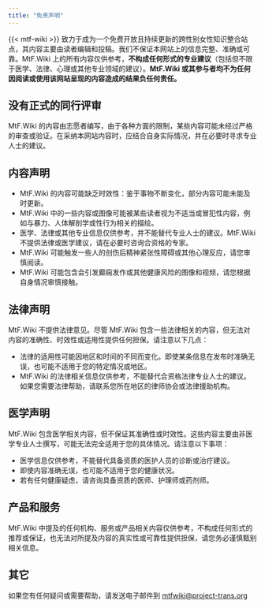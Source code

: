 ```yaml
---
title: "免责声明"
---
```


<!--参考自维基百科 https://zh.wikipedia.org/wiki/Wikipedia:%E5%85%8D%E8%B4%A3%E5%A3%B0%E6%98%8E 按CC-BY-SA 4.0 使用-->

{{< mtf-wiki >}} 致力于成为一个免费开放且持续更新的跨性别女性知识整合站点，其内容主要由读者编辑和投稿。我们不保证本网站上的信息完整、准确或可靠。MtF.Wiki 上的所有内容仅供参考，**不构成任何形式的专业建议**（包括但不限于医学、法律、心理或其他专业领域的建议）。**MtF.Wiki 或其参与者均不为任何因阅读或使用该网站呈现的内容造成的结果负任何责任。**

## 没有正式的同行评审

MtF.Wiki 的内容由志愿者编写，由于各种方面的限制，某些内容可能未经过严格的审查或验证。在采纳本网站内容时，应结合自身实际情况，并在必要时寻求专业人士的建议。

## 内容声明

- MtF.Wiki 的内容可能缺乏时效性：鉴于事物不断变化，部分内容可能未能及时更新。
- MtF.Wiki 中的一些内容或图像可能被某些读者视为不适当或冒犯性内容，例如与暴力、人体解剖学或性行为相关的描绘。
- 医学、法律或其他专业信息仅供参考，并不能替代专业人士的建议。MtF.Wiki 不提供法律或医学建议，请在必要时咨询合资格的专家。
- MtF.Wiki 可能触发一些人的创伤后精神紧张性障碍或其他心理反应，请您审慎阅读。
- MtF.Wiki 可能包含会引发癫痫发作或其他健康风险的图像和视频，请您根据自身情况审慎接触。

## 法律声明

MtF.Wiki 不提供法律意见。尽管 MtF.Wiki 包含一些法律相关的内容，但无法对内容的准确性、时效性或适用性提供任何担保。请注意以下几点：

- 法律的适用性可能因地区和时间的不同而变化。即使某条信息在发布时准确无误，也可能不适用于您的特定情况或地区。
- MtF.Wiki 的法律相关信息仅供参考，不能替代合资格法律专业人士的建议。如果您需要法律帮助，请联系您所在地区的律师协会或法律援助机构。

## 医学声明

MtF.Wiki 包含医学相关内容，但不保证其准确性或时效性。这些内容主要由非医学专业人士撰写，可能无法完全适用于您的具体情况。请注意以下事项：

- 医学信息仅供参考，不能替代具备资质的医护人员的诊断或治疗建议。
- 即使内容准确无误，也可能不适用于您的健康状况。
- 若有任何健康疑虑，请咨询具备资质的医师、护理师或药剂师。

## 产品和服务

MtF.Wiki 中提及的任何机构、服务或产品相关内容仅供参考，不构成任何形式的推荐或保证，也无法对所提及内容的真实性或可靠性提供担保，请您务必谨慎甄别相关信息。

## 其它

如果您有任何疑问或需要帮助，请发送电子邮件到 <mtfwiki@project-trans.org>

